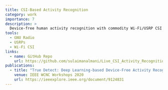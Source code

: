 ```yaml
---
title: CSI-Based Activity Recognition
category: work
importance: 7
description: >
  Device-free human activity recognition with commodity Wi-Fi/USRP CSI and deep learning; applications in smart environments, healthcare, and security.
tools:
  - GNU Radio
  - USRPs
  - Wi-Fi CSI
links:
  - name: GitHub Repo
    url: https://github.com/sulaimanalmani/Live_CSI_Activity_Recognition
publications:
  - title: "True Detect: Deep Learning-based Device-Free Activity Recognition using WiFi"
    venue: IEEE WCNC Workshops 2020
    url: https://ieeexplore.ieee.org/document/9124831
---
```

